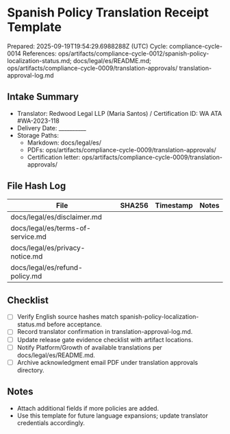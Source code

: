 # Spanish Policy Translation Receipt Template

Prepared: 2025-09-19T19:54:29.6988288Z (UTC)
Cycle: compliance-cycle-0014
References: ops/artifacts/compliance-cycle-0012/spanish-policy-localization-status.md; docs/legal/es/README.md; ops/artifacts/compliance-cycle-0009/translation-approvals/ translation-approval-log.md

## Intake Summary
- Translator: Redwood Legal LLP (Maria Santos) / Certification ID: WA ATA #WA-2023-118
- Delivery Date: __________
- Storage Paths:
  - Markdown: docs/legal/es/
  - PDFs: ops/artifacts/compliance-cycle-0009/translation-approvals/
  - Certification letter: ops/artifacts/compliance-cycle-0009/translation-approvals/

## File Hash Log
| File | SHA256 | Timestamp | Notes |
| --- | --- | --- | --- |
| docs/legal/es/disclaimer.md | | | |
| docs/legal/es/terms-of-service.md | | | |
| docs/legal/es/privacy-notice.md | | | |
| docs/legal/es/refund-policy.md | | | |

## Checklist
- [ ] Verify English source hashes match spanish-policy-localization-status.md before acceptance.
- [ ] Record translator confirmation in translation-approval-log.md.
- [ ] Update release gate evidence checklist with artifact locations.
- [ ] Notify Platform/Growth of available translations per docs/legal/es/README.md.
- [ ] Archive acknowledgment email PDF under translation approvals directory.

## Notes
- Attach additional fields if more policies are added.
- Use this template for future language expansions; update translator credentials accordingly.